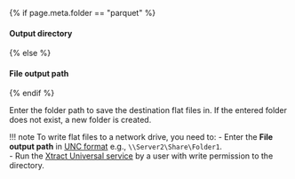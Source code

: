 
{% if page.meta.folder == "parquet" %} 
#### Output directory 
{% else %}
#### File output path
{% endif %}

Enter the folder path to save the destination flat files in. 
If the entered folder does not exist, a new folder is created.

!!! note
	To write flat files to a network drive, you need to:
	- Enter the **File output path** in [UNC format](https://docs.microsoft.com/en-us/dotnet/standard/io/file-path-formats#unc-paths) e.g., `\\Server2\Share\Folder1`.<br>
	- Run the [Xtract Universal service](../setup/service-account.md) by a user with write permission to the directory. 
 